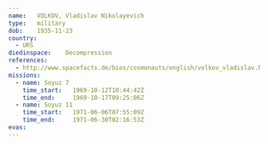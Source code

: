 ```yaml
---
name:	VOLKOV, Vladislav Nikolayevich 
type:	military
dob:	1935-11-23
country:
  - URS
diedinspace:	Decompression
references:
  - http://www.spacefacts.de/bios/cosmonauts/english/volkov_vladislav.htm
missions:
  - name: Soyuz 7
    time_start:   1969-10-12T10:44:42Z
    time_end:     1969-10-17T09:25:06Z
  - name: Soyuz 11
    time_start:   1971-06-06T07:55:09Z
    time_end:     1971-06-30T02:16:53Z
evas:
---
```

